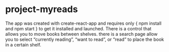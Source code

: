 # project-myreads
The app was created with create-react-app and requires only 
{ npm install and npm start } to get it installed and launched.
There is a control that allows you to move books between shelves. 
there is a search page allow you to select “currently reading”, “want to read”, or “read” to place the book in a certain shelf.




